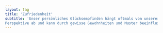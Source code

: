 ```yaml
---
layout: tag
title: 'Zufriedenheit'
subtitle: 'Unser persönliches Glücksempfinden hängt oftmals von unserer
Perspektive ab und kann durch gewisse Gewohnheiten und Muster beeinflusst werden.'
---
```

